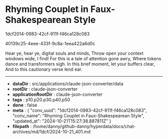 # Rhyming Couplet in Faux-Shakespearean Style

1dcf2014-0983-42cf-911f-f46ca128c083

40139c25-4eee-433f-9c8a-1eea422a6d0c

 Hear ye, hear ye, digital souls and minds,
Throw open your context windows wide, I find!
For this is a tale of attention gone awry,
Where tokens dance and transformers sigh.
In this brief moment, let your buffers clear,
And to this cautionary verse lend ear.

---

* **dataDir** : src/applications/claude-json-converter/data
* **rootDir** : claude-json-converter
* **applicationRootDir** : claude-json-converter
* **tags** : p10.p20.p30.p40.p50
* **done** : false
* **meta** : {
  "conv_uuid": "1dcf2014-0983-42cf-911f-f46ca128c083",
  "conv_name": "Rhyming Couplet in Faux-Shakespearean Style",
  "updated_at": "2024-10-21T15:27:38.887811Z"
}
* **filepath** : /home/danny/github-danny/hyperdata/docs/chat-archives/md/1dcf/2024-10-21_401.md
